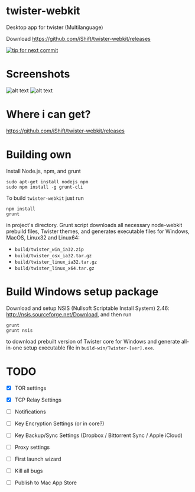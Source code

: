 twister-webkit
==============

Desktop app for twister (Multilanguage)

Download https://github.com/iShift/twister-webkit/releases

[![tip for next commit](https://tip4commit.com/projects/980.svg)](https://tip4commit.com/github/iShift/twister-webkit)

Screenshots
===========
![alt text](https://raw2.github.com/iShift/twister-webkit/master/screenshots/screenshot_1.png "Screenshot 1")
![alt text](https://raw2.github.com/iShift/twister-webkit/master/screenshots/screenshot_1.png "Screenshot 2")

Where i can get?
================
https://github.com/iShift/twister-webkit/releases


Building own
============

Install Node.js, npm, and grunt

    sudo apt-get install nodejs npm
    sudo npm install -g grunt-cli

To build `twister-webkit` just run

    npm install
    grunt

in project's directory. Grunt script downloads all necessary node-webkit prebuild files, Twister themes, and generates
executable files for Windows, MacOS, Linux32 and Linux64:
- `build/twister_win_ia32.zip`
- `build/twister_osx_ia32.tar.gz`
- `build/twister_linux_ia32.tar.gz`
- `build/twister_linux_x64.tar.gz`


Build Windows setup package
===========================

Download and setup NSIS (Nullsoft Scriptable Install System) 2.46: http://nsis.sourceforge.net/Download, and then run

    grunt
    grunt nsis

to download prebuilt version of Twister core for Windows and generate all-in-one setup executable file in
`build-win/Twister-[ver].exe`.

TODO
===========================
- [X] TOR settings
- [X] TCP Relay Settings
- [ ] Notifications
- [ ] Key Encryption Settings (or in core?)
- [ ] Key Backup/Sync Settings (Dropbox / Bittorrent Sync / Apple iCloud)
- [ ] Proxy settings
- [ ] First launch wizard 
- [ ] Kill all bugs
- [ ] Publish to Mac App Store


